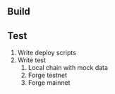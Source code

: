 ## Build

## Test
1. Write deploy scripts
2. Write test
    1. Local chain with mock data
    2. Forge testnet
    3. Forge mainnet

